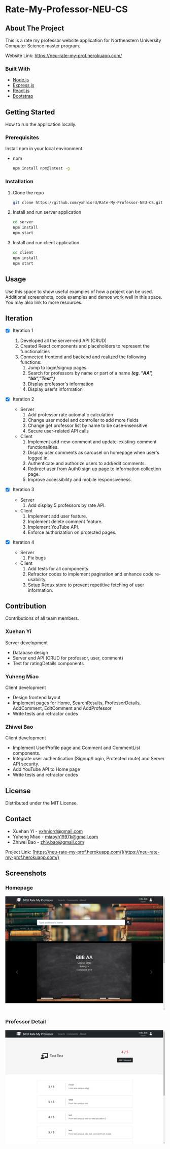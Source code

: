 # Rate-My-Professor-NEU-CS

<!-- ABOUT THE PROJECT -->

## About The Project

This is a rate my professor website application for Northeastern University Computer Science master program.

Website Link: https://neu-rate-my-prof.herokuapp.com/

### Built With

-   [Node.js](https://nodejs.org/)
-   [Express.js](https://expressjs.com/)
-   [React.js](https://reactjs.org/)
-   [Bootstrap](https://getbootstrap.com)

<!-- GETTING STARTED -->

## Getting Started

How to run the application locally.

### Prerequisites

Install npm in your local environment.

-   npm
    ```sh
    npm install npm@latest -g
    ```

### Installation

1. Clone the repo
    ```sh
    git clone https://github.com/yxhniord/Rate-My-Professor-NEU-CS.git
    ```
2. Install and run server application
    ```sh
    cd server
    npm install
    npm start
    ```
3. Install and run client application
    ```sh
    cd client
    npm install
    npm start
    ```

<!-- USAGE EXAMPLES -->

## Usage

Use this space to show useful examples of how a project can be used. Additional screenshots, code examples and demos work well in this space. You may also link to more resources.

<!-- ROADMAP -->

## Iteration

-   [x] Iteration 1

    1. Developed all the server-end API (CRUD)
    2. Created React components and placeholders to represent the functionalities
    3. Connected frontend and backend and realized the following functions:
        1. Jump to login/signup pages
        2. Search for professors by name or part of a name **_(eg. "AA", "bb","Test")_**
        3. Display professor's information
        4. Display user's information

-   [x] Iteration 2

    -   Server
        1. Add professor rate automatic calculation
        2. Change user model and controller to add more fields
        3. Change get professor list by name to be case-insensitive
        4. Secure user-related API calls
    -   Client
        1. Implement add-new-comment and update-existing-comment functionalities.
        2. Display user comments as carousel on homepage when user's logged in.
        3. Authenticate and authorize users to add/edit comments.
        4. Redirect user from Auth0 sign up page to information collection page.
        5. Improve accessibility and mobile responsiveness.

-   [x] Iteration 3

    -   Server
        1. Add display 5 professors by rate API.
    -   Client
        1. Implement add user feature.
        2. Implement delete comment feature.
        3. Implement YouTube API.
        4. Enforce authorization on protected pages.

-   [x] Iteration 4

    -   Server
        1. Fix bugs
    -   Client
        1. Add tests for all components
        2. Refractor codes to implement pagination and enhance code re-usability.
        3. Setup Redux store to prevent repetitive fetching of user information.

<!-- CONTRIBUTION -->

## Contribution

Contributions of all team members.

### Xuehan Yi

Server development

-   Database design
-   Server end API (CRUD for professor, user, comment)
-   Test for ratingDetails components

### Yuheng Miao

Client development

- Design frontend layout
- Implement pages for Home, SearchResults, ProfessorDetails, AddComment, EditComment and AddProfessor
- Write tests and refractor codes

### Zhiwei Bao

Client development

- Implement UserProfile page and Comment and CommentList components.
- Integrate user authentication (Signup/Login, Protected route) and Server API security.
- Add YouTube API to Home page
- Write tests and refractor codes

<!-- LICENSE -->

## License

Distributed under the MIT License.

<!-- CONTACT -->

## Contact

-   Xuehan Yi - yxhniord@gmail.com
-   Yuheng Miao - miaoyh1997k@gmail.com
-   Zhiwei Bao - zhiv.bao@gmail.com

Project Link: [https://neu-rate-my-prof.herokuapp.com/](https://neu-rate-my-prof.herokuapp.com/)

## Screenshots

### Homepage

![Homepage](screenshots/Homepage.png)

### Professor Detail

![Professor Detail](screenshots/ProfDetail.png)
